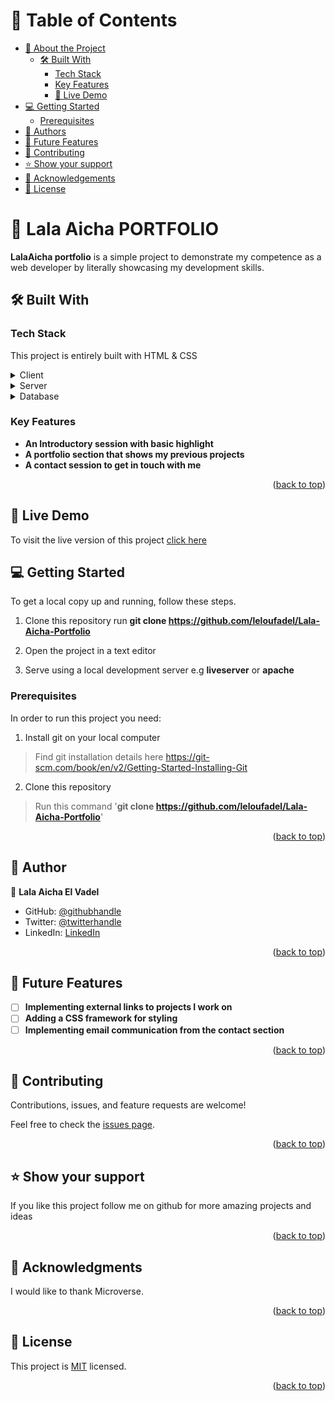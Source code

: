 <a name="readme-top"></a>

# 📗 Table of Contents

- [📖 About the Project](#about-project)
  - [🛠 Built With](#built-with)
    - [Tech Stack](#tech-stack)
    - [Key Features](#key-features)
    - [🚀 Live Demo](#live-demo)
- [💻 Getting Started](#getting-started)
  - [Prerequisites](#Prerequisites)
- [👥 Authors](#authors)
- [🔭 Future Features](#future-features)
- [🤝 Contributing](#contributing)
- [⭐️ Show your support](#support)
- [🙏 Acknowledgements](#acknowledgements)
- [📝 License](#license)


# 📖 Lala Aicha PORTFOLIO <a name="about-project"></a>


**LalaAicha portfolio** is a simple project to demonstrate my competence as a web developer by literally showcasing my development skills.

## 🛠 Built With <a name="built-with"></a>

### Tech Stack <a name="tech-stack"></a>

This project is entirely built with HTML & CSS

<details>
  <summary>Client</summary>
  <ul>
    <li><a href="https://reactjs.org/">React.js</a></li>
  </ul>
</details>

<details>
  <summary>Server</summary>
  <ul>
    <li><a href="https://expressjs.com/">Express.js</a></li>
  </ul>
</details>

<details>
<summary>Database</summary>
  <ul>
    <li><a href="https://www.postgresql.org/">PostgreSQL</a></li>
  </ul>
</details>


### Key Features <a name="key-features"></a>

- **An Introductory session with basic highlight**
- **A portfolio section that shows my previous projects**
- **A contact session to get in touch with me**

<p align="right">(<a href="#readme-top">back to top</a>)</p>

## 🚀 Live Demo <a name="live-demo"></a>
To visit the live version of this project <a href="https://github.com/leloufadel/Lala-Aicha-Portfolio"> click here</a>

## 💻 Getting Started <a name="getting-started"></a>
To get a local copy up and running, follow these steps.
1. Clone this repository
   run 
   **git clone https://github.com/leloufadel/Lala-Aicha-Portfolio**

2. Open the project in a text editor
3. Serve using a local development server e.g **liveserver** or **apache** 

### Prerequisites

In order to run this project you need:

1. Install git on your local computer
> Find git installation details here https://git-scm.com/book/en/v2/Getting-Started-Installing-Git

2. Clone this repository
> Run this command '**git clone https://github.com/leloufadel/Lala-Aicha-Portfolio**'
<p align="right">(<a href="#readme-top">back to top</a>)</p>


## 👥 Author <a name="author"></a>
👤 **Lala Aicha El Vadel**

- GitHub: [@githubhandle](https://github.com/leloufadel/)
- Twitter: [@twitterhandle](https://twitter.com/leloufadel)
- LinkedIn: [LinkedIn](https://www.linkedin.com/in/lala-aicha-el-vadel-8563a6202/)

<p align="right">(<a href="#readme-top">back to top</a>)</p>


## 🔭 Future Features <a name="future-features"></a>

- [ ] **Implementing external links to projects I work on**
- [ ] **Adding a CSS framework for styling**
- [ ] **Implementing email communication from the contact section**

<p align="right">(<a href="#readme-top">back to top</a>)</p>


## 🤝 Contributing <a name="contributing"></a>

Contributions, issues, and feature requests are welcome!

Feel free to check the [issues page](../../issues/).

<p align="right">(<a href="#readme-top">back to top</a>)</p>


## ⭐️ Show your support <a name="support"></a>

If you like this project follow me on github for more amazing projects
and ideas

<p align="right">(<a href="#readme-top">back to top</a>)</p>


## 🙏 Acknowledgments <a name="acknowledgements"></a>

I would like to thank Microverse.

<p align="right">(<a href="#readme-top">back to top</a>)</p>


## 📝 License <a name="license"></a>

This project is [MIT](./LICENSE) licensed.


<p align="right">(<a href="#readme-top">back to top</a>)</p>
